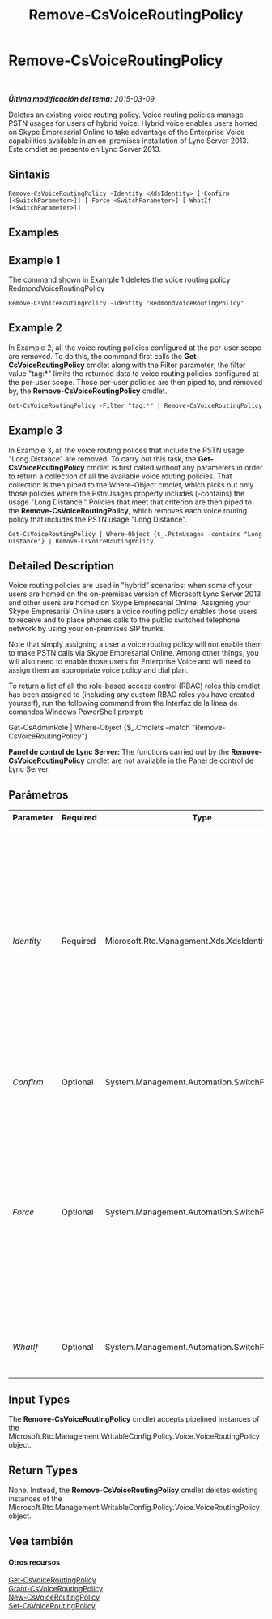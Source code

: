 ﻿---
title: Remove-CsVoiceRoutingPolicy
TOCTitle: Remove-CsVoiceRoutingPolicy
ms:assetid: 3729e908-5c0d-4970-bdff-5869ba2082c9
ms:mtpsurl: https://technet.microsoft.com/es-es/library/JJ204799(v=OCS.15)
ms:contentKeyID: 48274936
ms.date: 01/07/2017
mtps_version: v=OCS.15
ms.translationtype: HT
---

# Remove-CsVoiceRoutingPolicy

 

_**Última modificación del tema:** 2015-03-09_

Deletes an existing voice routing policy. Voice routing policies manage PSTN usages for users of hybrid voice. Hybrid voice enables users homed on Skype Empresarial Online to take advantage of the Enterprise Voice capabilities available in an on-premises installation of Lync Server 2013. Este cmdlet se presentó en Lync Server 2013.

## Sintaxis

    Remove-CsVoiceRoutingPolicy -Identity <XdsIdentity> [-Confirm [<SwitchParameter>]] [-Force <SwitchParameter>] [-WhatIf [<SwitchParameter>]]

## Examples

## Example 1

The command shown in Example 1 deletes the voice routing policy RedmondVoiceRoutingPolicy

    Remove-CsVoiceRoutingPolicy -Identity "RedmondVoiceRoutingPolicy"

## Example 2

In Example 2, all the voice routing policies configured at the per-user scope are removed. To do this, the command first calls the **Get-CsVoiceRoutingPolicy** cmdlet along with the Filter parameter; the filter value "tag:\*" limits the returned data to voice routing policies configured at the per-user scope. Those per-user policies are then piped to, and removed by, the **Remove-CsVoiceRoutingPolicy** cmdlet.

    Get-CsVoiceRoutingPolicy -Filter "tag:*" | Remove-CsVoiceRoutingPolicy

## Example 3

In Example 3, all the voice routing polices that include the PSTN usage "Long Distance" are removed. To carry out this task, the **Get-CsVoiceRoutingPolicy** cmdlet is first called without any parameters in order to return a collection of all the available voice routing policies. That collection is then piped to the Where-Object cmdlet, which picks out only those policies where the PstnUsages property includes (-contains) the usage "Long Distance." Policies that meet that criterion are then piped to the **Remove-CsVoiceRoutingPolicy**, which removes each voice routing policy that includes the PSTN usage "Long Distance".

    Get-CsVoiceRoutingPolicy | Where-Object {$_.PstnUsages -contains "Long Distance"} | Remove-CsVoiceRoutingPolicy

## Detailed Description

Voice routing policies are used in "hybrid" scenarios: when some of your users are homed on the on-premises version of Microsoft Lync Server 2013 and other users are homed on Skype Empresarial Online. Assigning your Skype Empresarial Online users a voice routing policy enables those users to receive and to place phones calls to the public switched telephone network by using your on-premises SIP trunks.

Note that simply assigning a user a voice routing policy will not enable them to make PSTN calls via Skype Empresarial Online. Among other things, you will also need to enable those users for Enterprise Voice and will need to assign them an appropriate voice policy and dial plan.

To return a list of all the role-based access control (RBAC) roles this cmdlet has been assigned to (including any custom RBAC roles you have created yourself), run the following command from the Interfaz de la línea de comandos Windows PowerShell prompt:

Get-CsAdminRole | Where-Object {$\_.Cmdlets –match "Remove-CsVoiceRoutingPolicy"}

**Panel de control de Lync Server:** The functions carried out by the **Remove-CsVoiceRoutingPolicy** cmdlet are not available in the Panel de control de Lync Server.

## Parámetros


<table>
<colgroup>
<col style="width: 25%" />
<col style="width: 25%" />
<col style="width: 25%" />
<col style="width: 25%" />
</colgroup>
<thead>
<tr class="header">
<th>Parameter</th>
<th>Required</th>
<th>Type</th>
<th>Description</th>
</tr>
</thead>
<tbody>
<tr class="odd">
<td><p><em>Identity</em></p></td>
<td><p>Required</p></td>
<td><p>Microsoft.Rtc.Management.Xds.XdsIdentity</p></td>
<td><p>Unique identifier for the voice routing policy to be removed. To &quot;remove&quot; the global policy, use the following syntax:</p>
<p>-Identity global</p>
<p>Note that the global policy cannot actually be removed. Instead, all the properties in that policy will be reset to their default values.</p>
<p>To remove a per-user policy, use syntax similar to this:</p>
<p>-Identity &quot;RedmondVoiceRoutingPolicy&quot;</p>
<p>You cannot use wildcards when specifying a policy Identity.</p></td>
</tr>
<tr class="even">
<td><p><em>Confirm</em></p></td>
<td><p>Optional</p></td>
<td><p>System.Management.Automation.SwitchParameter</p></td>
<td><p>Prompts you for confirmation before executing the command.</p></td>
</tr>
<tr class="odd">
<td><p><em>Force</em></p></td>
<td><p>Optional</p></td>
<td><p>System.Management.Automation.SwitchParameter</p></td>
<td><p>If this parameter is present, the policy will automatically be removed even if it is currently assigned to at least one user.</p>
<p>If this parameter is not present, then the <strong>Remove-CsVoiceRoutingPolicy</strong> cmdlet will not automatically remove a per-user policy that is assigned to at least one user. Instead, a confirmation prompt will appear asking if you are sure that you want to remove the policy. You must answer yes (by pressing the Y key) before the command will continue and the policy will be removed.</p></td>
</tr>
<tr class="even">
<td><p><em>WhatIf</em></p></td>
<td><p>Optional</p></td>
<td><p>System.Management.Automation.SwitchParameter</p></td>
<td><p>Describes what would happen if you executed the command without actually executing the command.</p></td>
</tr>
</tbody>
</table>


## Input Types

The **Remove-CsVoiceRoutingPolicy** cmdlet accepts pipelined instances of the Microsoft.Rtc.Management.WritableConfig.Policy.Voice.VoiceRoutingPolicy object.

## Return Types

None. Instead, the **Remove-CsVoiceRoutingPolicy** cmdlet deletes existing instances of the Microsoft.Rtc.Management.WritableConfig.Policy.Voice.VoiceRoutingPolicy object.

## Vea también

#### Otros recursos

[Get-CsVoiceRoutingPolicy](get-csvoiceroutingpolicy.md)  
[Grant-CsVoiceRoutingPolicy](grant-csvoiceroutingpolicy.md)  
[New-CsVoiceRoutingPolicy](new-csvoiceroutingpolicy.md)  
[Set-CsVoiceRoutingPolicy](set-csvoiceroutingpolicy.md)

